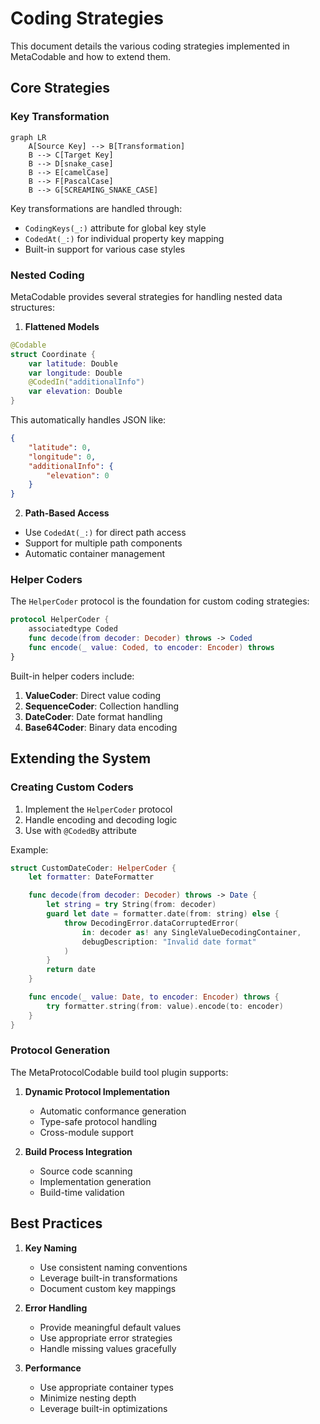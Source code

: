 # Coding Strategies

This document details the various coding strategies implemented in MetaCodable and how to extend them.

## Core Strategies

### Key Transformation

```mermaid
graph LR
    A[Source Key] --> B[Transformation]
    B --> C[Target Key]
    B --> D[snake_case]
    B --> E[camelCase]
    B --> F[PascalCase]
    B --> G[SCREAMING_SNAKE_CASE]
```

Key transformations are handled through:
- `CodingKeys(_:)` attribute for global key style
- `CodedAt(_:)` for individual property key mapping
- Built-in support for various case styles

### Nested Coding

MetaCodable provides several strategies for handling nested data structures:

1. **Flattened Models**
```swift
@Codable
struct Coordinate {
    var latitude: Double
    var longitude: Double
    @CodedIn("additionalInfo")
    var elevation: Double
}
```

This automatically handles JSON like:
```json
{
    "latitude": 0,
    "longitude": 0,
    "additionalInfo": {
        "elevation": 0
    }
}
```

2. **Path-Based Access**
- Use `CodedAt(_:)` for direct path access
- Support for multiple path components
- Automatic container management

### Helper Coders

The `HelperCoder` protocol is the foundation for custom coding strategies:

```swift
protocol HelperCoder {
    associatedtype Coded
    func decode(from decoder: Decoder) throws -> Coded
    func encode(_ value: Coded, to encoder: Encoder) throws
}
```

Built-in helper coders include:
1. **ValueCoder**: Direct value coding
2. **SequenceCoder**: Collection handling
3. **DateCoder**: Date format handling
4. **Base64Coder**: Binary data encoding

## Extending the System

### Creating Custom Coders

1. Implement the `HelperCoder` protocol
2. Handle encoding and decoding logic
3. Use with `@CodedBy` attribute

Example:
```swift
struct CustomDateCoder: HelperCoder {
    let formatter: DateFormatter

    func decode(from decoder: Decoder) throws -> Date {
        let string = try String(from: decoder)
        guard let date = formatter.date(from: string) else {
            throw DecodingError.dataCorruptedError(
                in: decoder as! any SingleValueDecodingContainer,
                debugDescription: "Invalid date format"
            )
        }
        return date
    }

    func encode(_ value: Date, to encoder: Encoder) throws {
        try formatter.string(from: value).encode(to: encoder)
    }
}
```

### Protocol Generation

The MetaProtocolCodable build tool plugin supports:

1. **Dynamic Protocol Implementation**
   - Automatic conformance generation
   - Type-safe protocol handling
   - Cross-module support

2. **Build Process Integration**
   - Source code scanning
   - Implementation generation
   - Build-time validation

## Best Practices

1. **Key Naming**
   - Use consistent naming conventions
   - Leverage built-in transformations
   - Document custom key mappings

2. **Error Handling**
   - Provide meaningful default values
   - Use appropriate error strategies
   - Handle missing values gracefully

3. **Performance**
   - Use appropriate container types
   - Minimize nesting depth
   - Leverage built-in optimizations
